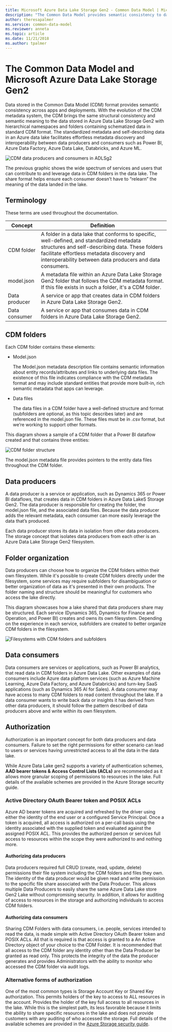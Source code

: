 ```yaml
---
title: Microsoft Azure Data Lake Storage Gen2 - Common Data Model | Microsoft Docs
description: "The Common Data Model provides semantic consistency to data in Microsoft Azure Data Lake Storage Gen2."
author: theresapalmer
ms.service: common-data-model
ms.reviewer: anneta
ms.topic: article
ms.date: 11/21/2018
ms.author: tpalmer
---
```


# The Common Data Model and Microsoft Azure Data Lake Storage Gen2

Data stored in the Common Data Model (CDM) format provides semantic consistency across apps and deployments. With the evolution of the CDM metadata system, the CDM brings the same structural consistency and semantic meaning to the data stored in Azure Data Lake Storage Gen2 with hierarchical namespaces and folders containing schematized data in standard CDM format. The standardized metadata and self-describing data in an Azure data lake facilitates effortless metadata discovery and interoperability between data producers and consumers such as Power BI, Azure Data Factory, Azure Data Lake, Databricks, and Azure ML.

![CDM data producers and consumers in ADLSg2](media/cdm-data-lake.png)

The previous graphic shows the wide spectrum of services and users that can contribute to and leverage data in CDM folders in the data lake. The share format helps ensure each consumer doesn’t have to “relearn” the meaning of the data landed in the lake.

## Terminology

These terms are used throughout the documentation.

|    Concept           |    Definition                                           |
|-----------------------|----------------------------------------------------------|
|    CDM folder       |    A folder in a data lake that conforms to specific, well-defined, and standardized metadata structures and self-describing data. These folders facilitate effortless metadata discovery and interoperability between data producers and data consumers.    |
|   model.json |    A metadata file within an Azure Data Lake Storage Gen2 folder that follows the CDM metadata format. If this file exists in such a folder, it's a CDM folder.   |
|    Data producer    |    A service or app that creates data in CDM folders in Azure Data Lake Storage Gen2.  |
|    Data consumer    |    A service or app that consumes data in CDM folders in Azure Data Lake Storage Gen2.      |

## CDM folders

Each CDM folder contains these elements:

- Model.json

    The Model.json metadata description file contains semantic information about entity records/attributes and links to underlying data files. The existence of this file indicates compliance with the CDM metadata format and may include standard entities that provide more built-in, rich semantic metadata that apps can leverage.

- Data files

    The data files in a CDM folder have a well-defined structure and format (subfolders are optional, as this topic describes later) and are referenced in the model.json file. These files must be in .csv format, but we’re working to support other formats.

This diagram shows a sample of a CDM folder that a Power BI dataflow created and that contains three entities:

![CDM folder structure](media/cdm-folder.png)

The model.json metadata file provides pointers to the entity data files throughout the CDM folder.

## Data producers

A data producer is a service or application, such as Dynamics 365 or Power BI dataflows, that creates data in CDM folders in Azure Data LakeS Storage Gen2. The data producer is responsible for creating the folder, the model.json file, and the associated data files. Because the data producer adds the relevant metadata, each consumer can more easily leverage the data that’s produced.

Each data producer stores its data in isolation from other data producers. The storage concept that isolates data producers from each other is an Azure Data Lake Storage Gen2 filesystem.

## Folder organization

Data producers can choose how to organize the CDM folders within their own filesystem. While it's possible to create CDM folders directly under the filesystem, some services may require subfolders for disambiguation or better organization of data as it's presented in their own products. The folder naming and structure should be meaningful for customers who access the lake directly.

This diagram showcases how a lake shared that data producers share may be structured. Each service (Dynamics 365, Dynamics for Finance and Operation, and Power BI) creates and owns its own filesystem. Depending on the experience in each service, subfolders are created to better organize CDM folders in the filesystem.

![Filesystems with CDM folders and subfolders](media/cdm-filesystems.png)

## Data consumers

Data consumers are services or applications, such as Power BI analytics, that read data in CDM folders in Azure Data Lake. Other examples of data consumers include Azure data platform services (such as Azure Machine Learning, Azure Data Factory, and Azure Databricks) and turn-key SaaS applications (such as Dynamics 365 AI for Sales). A data consumer may have access to many CDM folders to read content throughout the lake. If a data consumer wants to write back data or insights it has derived from other data producers, it should follow the pattern described of data producers above and write within its own filesystem.

## Authorization

Authorization is an important concept for both data producers and data consumers. Failure to set the right permissions for either scenario can lead to users or services having unrestricted access to all the data in the data lake.

While Azure Data Lake gen2 supports a variety of authentication schemes, **AAD bearer tokens & Access Control Lists (ACLs)** are recommended as it allows more granular scoping of permissions to resources in the lake. Full details of the available schemes are provided in the Azure Storage security guide.

### Active Directory OAuth Bearer token and POSIX ACLs

Azure AD bearer tokens are acquired and refreshed by the driver using either the identity of the end user or a configured Service Principal. Once a token is acquired, all access is authorized on a per-call basis using the identity associated with the supplied token and evaluated against the assigned POSIX ACL. This provides the authorized person or services full access to resources within the scope they were authorized to and nothing more.

#### Authorizing data producers

Data producers required full CRUD (create, read, update, delete) permissions their file system including the CDM folders and files they own. The identity of the data producer would be given read and write permission to the specific file share associated with the Data Producer. This allows multiple Data Producers to easily share the same Azure Data Lake store Gen2 Lake without compromising security. In addition, it allows for auditing of access to resources in the storage and authorizing individuals to access CDM folders.

#### Authorizing data consumers

Sharing CDM Folders with data consumers, i.e. people, services intended to read the data, is made simple with Active Directory OAuth Bearer token and POSIX ACLs. All that is required is that access is granted to a An Active Directory object of your choice to the CDM Folder. It is recommended that all access to the CDM folder any identity other than the Data Producer be granted as read only. This protects the integrity of the data the producer generates and provides Administrators with the ability to monitor who accessed the CDM folder via audit logs. 

### Alternative forms of authorization

One of the most common types is Storage Account Key or Shared Key authorization. This permits holders of the key to access to ALL resources in the account. Provides the holder of the key full access to all resources in the lake. While this is the simplest path, its less favorable because it limits the ability to share specific resources in the lake and does not provide customers with any auditing of who accessed the storage. Full details of the available schemes are provided in the [Azure Storage security guide](https://docs.microsoft.com/azure/storage/common/storage-security-guide).
